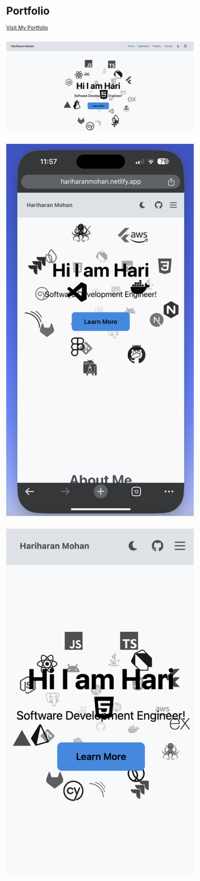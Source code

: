 # Portfolio
[Visit My Portfolio](https://hariharanmohan.netlify.app)

## ![UI - Desktop](src/assets/GitHub/Desktop.png)
## ![UI - Mobile](src/assets/GitHub/mobileOne.png)
## ![UI - Mobile](src/assets/GitHub/mobileTwo.png)

